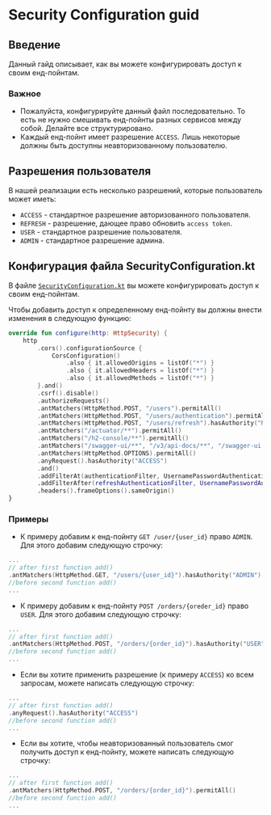 # Security Configuration guid

## Введение

Данный гайд описывает, как вы можете конфигурировать доступ к своим енд-пойнтам.

### Важное
* Пожалуйста, конфигурируйте данный файл последовательно. То есть не нужно смешивать енд-пойнты разных сервисов между собой.
  Делайте все структурировано.
* Каждый енд-пойнт имеет разрешение `ACCESS`. Лишь некоторые должны быть доступны неавторизованному пользователю.

## Разрешения пользователя

В нашей реализации есть несколько разрешений, которые пользователь может иметь:

* `ACCESS` - стандартное разрешение авторизованного пользователя.
* `REFRESH` - разрешение, дающее право обновить `access token`.
* `USER` - стандартное разрешение пользователя.
* `ADMIN` - стандартное разрешение админа.

## Конфигурация файла SecurityConfiguration.kt

В
файле [`SecurityConfiguration.kt`](https://github.com/shchuko/demo-service-181/blob/11e42ed74fc3840dba9b0fe8f272c2ac56ada19b/src/main/kotlin/com/itmo/microservices/shop/common/security/SecurityConfiguration.kt)
вы можете конфигурировать доступ к своим енд-пойнтам.

Чтобы добавить доступ к определенному енд-пойнту вы должны внести изменения в следующую функцию:
```kotlin
override fun configure(http: HttpSecurity) {
    http
        .cors().configurationSource {
            CorsConfiguration()
                .also { it.allowedOrigins = listOf("*") }
                .also { it.allowedHeaders = listOf("*") }
                .also { it.allowedMethods = listOf("*") }
        }.and()
        .csrf().disable()
        .authorizeRequests()
        .antMatchers(HttpMethod.POST, "/users").permitAll()
        .antMatchers(HttpMethod.POST, "/users/authentication").permitAll()
        .antMatchers(HttpMethod.POST, "/users/refresh").hasAuthority("REFRESH")
        .antMatchers("/actuator/**").permitAll()
        .antMatchers("/h2-console/**").permitAll()
        .antMatchers("/swagger-ui/**", "/v3/api-docs/**", "/swagger-ui.html").permitAll()
        .antMatchers(HttpMethod.OPTIONS).permitAll()
        .anyRequest().hasAuthority("ACCESS")
        .and()
        .addFilterAt(authenticationFilter, UsernamePasswordAuthenticationFilter::class.java)
        .addFilterAfter(refreshAuthenticationFilter, UsernamePasswordAuthenticationFilter::class.java)
        .headers().frameOptions().sameOrigin()
}
```

### Примеры

* К примеру добавим к енд-пойнту `GET /user/{user_id}` право `ADMIN`. Для этого добавим следующую строчку:
```kotlin
...
// after first function add()
.antMatchers(HttpMethod.GET, "/users/{user_id}").hasAuthority("ADMIN")
//before second function add()
...
```
* К примеру добавим к енд-пойнту `POST /orders/{oreder_id}` право `USER`. Для этого добавим следующую строчку:
```kotlin
...
// after first function add()
.antMatchers(HttpMethod.POST, "/orders/{order_id}").hasAuthority("USER")
//before second function add()
...
```
* Если вы хотите применить разрешение (к примеру `ACCESS`) ко всем запросам, можете написать следующую строчку:
```kotlin
...
// after first function add()
.anyRequest().hasAuthority("ACCESS")
//before second function add()
...
```
* Если вы хотите, чтобы неавторизованный пользователь смог получить доступ к енд-пойнту, можете написать следующую строчку:
```kotlin
...
// after first function add()
.antMatchers(HttpMethod.POST, "/orders/{order_id}").permitAll()
//before second function add()
...
```